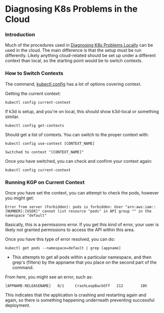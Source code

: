 # Diagnosing K8s Problems in the Cloud

### Introduction

Much of the procedures used in [Diagnosing K8s Problems Locally](/about-kubernetes/diagnosingk8sproblemslocal.md) can be used in the cloud. The main difference is that the setup must be run differently.  Likely anything cloud-related should be set up under a different context than local, so the starting point would be to switch contexts.

### How to Switch Contexts

The command, [kubectl config](/about-kubernetes/kubectlconfig.md) has a lot of options covering context.

Getting the current context:

```
kubectl config current-context
```
If k3d is setup, and you're on local, this should show k3d-local or something similar.

```
kubectl config get-contexts
```

Should get a list of contexts.  You can switch to the proper context with:

```
kubectl config use-context [CONTEXT_NAME]

Switched to context "[CONTEXT_NAME]"

```
Once you have switched, you can check and confirm your context again:

```
kubectl config current-context
```
### Running KGP on Current Context

Once you have set the context, you can attempt to check the pods, however you might get:

```
Error from server (Forbidden): pods is forbidden: User "arn:aws:iam::[NUMBER]:[USER]" cannot list resource "pods" in API group "" in the namespace "default"
```
Basically, this is a permissions error. If you get this kind of error, your user is likely not granted permissions to access the API within this area.

Once you have this type of error resolved, you can do:

```
kubectl get pods --namespace=default | grep [appname]
```
* This attempts to get all pods within a particular namespace, and then grep's (filters) by the appname that you place on the second part of the command.

From here, you might see an error, such as:

```
[APPNAME-RELEASENAME]   0/1     CrashLoopBackOff   212        18h
```
This indicates that the application is crashing and restarting again and again, so there is something happening underneath preventing successful deployment.

### 